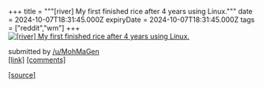 +++
title = """[river] My first finished rice after 4 years using Linux."""
date = 2024-10-07T18:31:45.000Z
expiryDate = 2024-10-07T18:31:45.000Z
tags = ["reddit","wm"]
+++
[![[river] My first finished rice after 4 years using Linux. ](https://b.thumbs.redditmedia.com/QOaIYaecZOr25io0MXQy58TQsT4tO9v1IDJzZj4_Umg.jpg "[river] My first finished rice after 4 years using Linux. ")](https://www.reddit.com/r/unixporn/comments/1fyewcb/river_my_first_finished_rice_after_4_years_using/)

submitted by [/u/MohMaGen](https://www.reddit.com/user/MohMaGen)  
[\[link\]](https://www.reddit.com/gallery/1fyewcb) [\[comments\]](https://www.reddit.com/r/unixporn/comments/1fyewcb/river_my_first_finished_rice_after_4_years_using/)

[[source]](https://www.reddit.com/r/unixporn/comments/1fyewcb/river_my_first_finished_rice_after_4_years_using/)
